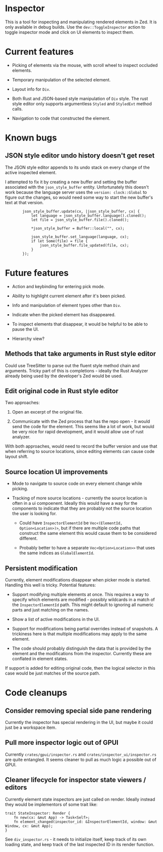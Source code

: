 # Inspector

This is a tool for inspecting and manipulating rendered elements in Zed. It is only available in debug builds. Use the `dev::ToggleInspector` action to toggle inspector mode and click on UI elements to inspect them.

# Current features

- Picking of elements via the mouse, with scroll wheel to inspect occluded elements.

- Temporary manipulation of the selected element.

- Layout info for `Div`.

- Both Rust and JSON-based style manipulation of `Div` style. The rust style editor only supports argumentless `Styled` and `StyledExt` method calls.

- Navigation to code that constructed the element.

# Known bugs

## JSON style editor undo history doesn't get reset

The JSON style editor appends to its undo stack on every change of the active inspected element.

I attempted to fix it by creating a new buffer and setting the buffer associated with the `json_style_buffer` entity. Unfortunately this doesn't work because the language server uses the `version: clock::Global` to figure out the changes, so would need some way to start the new buffer's text at that version.

```
        json_style_buffer.update(cx, |json_style_buffer, cx| {
            let language = json_style_buffer.language().cloned();
            let file = json_style_buffer.file().cloned();

            *json_style_buffer = Buffer::local("", cx);

            json_style_buffer.set_language(language, cx);
            if let Some(file) = file {
                json_style_buffer.file_updated(file, cx);
            }
        });
```

# Future features

- Action and keybinding for entering pick mode.

- Ability to highlight current element after it's been picked.

- Info and manipulation of element types other than `Div`.

- Indicate when the picked element has disappeared.

- To inspect elements that disappear, it would be helpful to be able to pause the UI.

- Hierarchy view?

## Methods that take arguments in Rust style editor

Could use TreeSitter to parse out the fluent style method chain and arguments. Tricky part of this is completions - ideally the Rust Analyzer already being used by the developer's Zed would be used.

## Edit original code in Rust style editor

Two approaches:

1. Open an excerpt of the original file.

2. Communicate with the Zed process that has the repo open - it would send the code for the element. This seems like a lot of work, but would be very nice for rapid development, and it would allow use of rust analyzer.

With both approaches, would need to record the buffer version and use that when referring to source locations, since editing elements can cause code layout shift.

## Source location UI improvements

- Mode to navigate to source code on every element change while picking.

- Tracking of more source locations - currently the source location is often in a ui compoenent. Ideally this would have a way for the components to indicate that they are probably not the source location the user is looking for.
  - Could have `InspectorElementId` be `Vec<(ElementId, Option<Location>)>`, but if there are multiple code paths that construct the same element this would cause them to be considered different.

  - Probably better to have a separate `Vec<Option<Location>>` that uses the same indices as `GlobalElementId`.

## Persistent modification

Currently, element modifications disappear when picker mode is started. Handling this well is tricky. Potential features:

- Support modifying multiple elements at once. This requires a way to specify which elements are modified - possibly wildcards in a match of the `InspectorElementId` path. This might default to ignoring all numeric parts and just matching on the names.

- Show a list of active modifications in the UI.

- Support for modifications being partial overrides instead of snapshots. A trickiness here is that multiple modifications may apply to the same element.

- The code should probably distinguish the data that is provided by the element and the modifications from the inspector. Currently these are conflated in element states.

If support is added for editing original code, then the logical selector in this case would be just matches of the source path.

# Code cleanups

## Consider removing special side pane rendering

Currently the inspector has special rendering in the UI, but maybe it could just be a workspace item.

## Pull more inspector logic out of GPUI

Currently `crates/gpui/inspector.rs` and `crates/inspector_ui/inspector.rs` are quite entangled. It seems cleaner to pull as much logic a possible out of GPUI.

## Cleaner lifecycle for inspector state viewers / editors

Currently element state inspectors are just called on render. Ideally instead they would be implementors of some trait like:

```
trait StateInspector: Render {
    fn new(cx: &mut App) -> Task<Self>;
    fn element_changed(inspector_id: &InspectorElementId, window: &mut Window, cx: &mut App);
}
```

See `div_inspector.rs` - it needs to initialize itself, keep track of its own loading state, and keep track of the last inspected ID in its render function.
